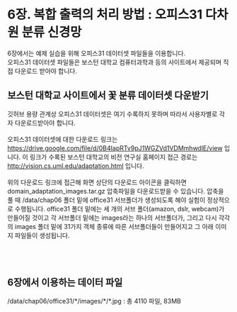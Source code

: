 # 6장. 복합 출력의 처리 방법 : 오피스31 다차원 분류 신경망
6장에서는 예제 실습을 위해 오피스31 데이터셋 파일들을 이용합니다.<br/>
오피스31 데이터셋 파일들은 보스턴 대학교 컴퓨터과학과 등의 사이트에서 제공되며 직접 다운로드 받아야 합니다.<br/>

## 보스턴 대학교 사이트에서 꽃 분류 데이터셋 다운받기
깃허브 용량 관계상 오피스31 데이터셋은 여기 수록하지 못하며 따라서 사용자별로 각자 다운로드받아야 합니다.<br/><br/>
오피스31 데이터셋에 대한 다운로드 링크는 https://drive.google.com/file/d/0B4IapRTv9pJ1WGZVd1VDMmhwdlE/view 입니다.
이 링크가 수록된 보스턴 대학교의 비전 연구실 홈페이지 접근 경로는 http://vision.cs.uml.edu/adaptation.html 입니다.<br/><br/>
위의 다운로드 링크에 접근해 화면 상단의 다운로드 아이콘을 클릭하면 domain_adaptation_images.tar.gz 압축파일을 다운로드받을 수 있습니다.
압축을 풀 때 /data/chap06 폴더 밑에 office31 서브폴더가 생성되도록 해야 실험이 정상적으로 수행됩니다.
office31 폴더 밑에는 세 개의 서브 폴더(amazon, dslr, webcam)가 만들어질 것이고 각 서브폴더 밑에는 images라는 하나의 서브폴더가,
그리고 다시 각각의 images 폴더  밑에 31가지 객체 종류에 따른 서브폴더들이 만들어지고 그 아래 이미지 파일들이 생성됩니다.<br/><br/>
<br/><br/>

## 6장에서 이용하는 데이터 파일
/data/chap06/office31/\*/images/\*/\*.jpg : 총 4110 파일, 83MB<br/>
